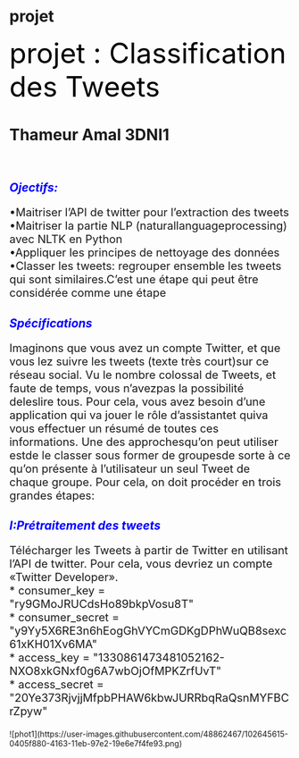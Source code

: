 # projet
<div class="alert alert-warning"> <label style=" font-size: 50px;"> <span style="color:black" >projet : Classification des Tweets</span></label> 
    <h1>Thameur Amal 3DNI1</h1>

</div><br>

<i><h2><span style="color:blue" >Ojectifs:</span></h2></i>
<p style=" font-size: 20px;">•Maitriser l’API de twitter pour l’extraction des tweets<br>
•Maitriser la partie NLP (naturallanguageprocessing) avec NLTK en Python<br>
•Appliquer les principes de nettoyage des données<br>
•Classer les tweets: regrouper ensemble les tweets qui sont similaires.C’est une étape qui peut être considérée comme une étape <br>
</p>
<i><h2><span style="color:blue" >Spécifications</span></h2></i>
<p style=" font-size: 20px;">
Imaginons que vous avez  un compte Twitter, et que vous lez suivre les tweets (texte très court)sur ce réseau social. Vu le nombre colossal de Tweets, et faute de temps, vous n’avezpas la possibilité deleslire  tous.  Pour  cela,  vous  avez  besoin d’une application qui va jouer le rôle d’assistantet quiva  vous effectuer un résumé de toutes ces informations. Une des approchesqu’on peut utiliser estde le classer sous former de groupesde sorte à ce qu’on présente à l’utilisateur un seul Tweet de chaque groupe. Pour cela, on doit procéder en trois grandes étapes:
</p>
<div class="alert alert-info">
    <i><h2><span style="color:blue" > I:Prétraitement des  tweets</span></h2></i>
    
</div>
  <p style=" font-size: 20px;">
  Télécharger  les Tweets à partir de Twitter en utilisant l’API de twitter. Pour cela, vous devriez un compte «Twitter Developer».<br>
* consumer_key = "ry9GMoJRUCdsHo89bkpVosu8T" <br>
* consumer_secret = "y9Yy5X6RE3n6hEogGhVYCmGDKgDPhWuQB8sexc61xKH01Xv6MA" <br>
* access_key = "1330861473481052162-NXO8xkGNxf0g6A7wbOjOfMPKZrfUvT" <br>
* access_secret = "20Ye373RjvjjMfpbPHAW6kbwJURRbqRaQsnMYFBCrZpyw"<br>
    </p>
![phot1](https://user-images.githubusercontent.com/48862467/102645615-0405f880-4163-11eb-97e2-19e6e7f4fe93.png)
